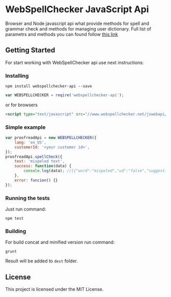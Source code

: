 # WebSpellChecker JavaScript Api

Browser and Node javascript api what provide methods for spell and grammar check and methods for managing user dictionary. Full list of parametrs and methods you can found follow [this link](https://www.webspellchecker.net/jswebapi/documentation/WEBSPELLCHECKER.html)

## Getting Started

For start working with WebSpellChecker api use next instructions:

### Installing

```
npm install webspellchecker-api --save
```

```javascript
var WEBSPELLCHECKER = reqire('webspellchecker-api');
```
or for browsers
```html
<script type="text/javascript" src="//www.webspellchecker.net/jswebapi/webspellchecker-api.js"></script>
```

### Simple example
```javascript
var proofreadApi = new WEBSPELLCHECKER({
    lang: 'en_US',
    customerId: '<your customer id>',
});
proofreadApi.spellCheck({
    text: 'mispeled text',
    success: function(data) {
        console.log(data); //[{"word":"mispeled","ud":"false","suggestions":["misspelled","dispelled","morseled","misdeed","impelled","misapplied","misdeeds","misfiled","misspelt","airspeed","chiseled","misruled","misspell","misspend","tinseled"]}]
    },
    error: funcion() {}
});
```

### Running the tests

Just run command:
```
npm test
```

### Building
For build concat and minified version run command:

```
grunt
```
Result will be added to `dest` folder.

## License

This project is licensed under the MIT License.
